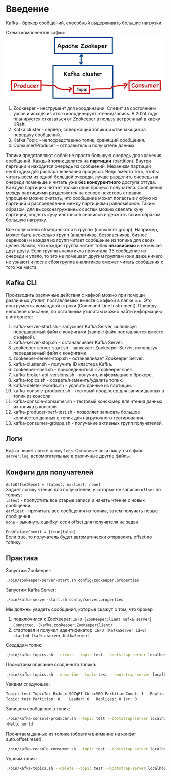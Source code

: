 # Введение
Kafka - брокер сообщений, способный выдерживать большие нагрузки.

Схема компонентов кафки:  
![img.png](../../../img/kafka/kafka_components.jpg)

1) Zookeeper - инструмент для координации. Следит за состоянием узлов и исходя из этого координирует чтение/запись. 
В 2024 году планируется отказаться от Zookeeper в пользу встроенный в кафку KRaft.  
2) Kafka cluster - сервер, содержащий топики и отвечающий за передачу сообщений.
3) Kafka Topic - непосредственно топик, хранящий сообщения.
4) Consumer/Producer - отправитель и получатель данных.

Топики представляют собой не просто большую очередь для хранения сообщений. Каждый топик делится на **партиции** 
(partition). Внутри партиции и находится очередь из сообщений. Механизм партиций необходим для распаралеливания 
процесса. Ведь вместо того, чтобы читать всем из одной большой очереди, лучше разделить очередь на очереди поменьше
и читать уже **без конкурентного** доступа оттуда. Каждую партицию читает только один процесс получателя. Сообщения 
между партициями разделяются на основе некоторых правил, упрощено можно считать, что сообщение может попасть в любую
из партиций и распределение между партициями равномерное. Таким образом, для высоконагруженных систем можно сделать 
кучу партиций, поднять кучу инстансов сервисов и держать таким образом большую нагрузку.

Все получатели объединяются в группы (consumer group). Например, может быть несколько групп (аналитиков, безопасников,
бизнес сервисов) и каждая из групп читает сообщение из топика для своих целей. Важно, что каждая группа читает топик 
**независимо** и не мешая друг другу. Если группа аналитиков прочитала 35 сообщение из очереди и упало, то это не 
помешает другим группам (они даже ничего не узнают) и после сбоя группа аналитиков сможет читать сообщения с того же 
места.

## Kafka CLI
Производить различные действия с кафкой можно при помощи различных утилит, поставляемых вместе с кафкой в папке `bin`.
Это инструменты командной строки (Command Line Instrument). Приведу неполное описание, по остальным утилитам
можно найти информацию в интернете:
1) kafka-server-start.sh - запускает Kafka Server, используя передаваемый файл с конфигами (sample файл поставляется 
вместе с кафкой).
2) kafka-server-stop.sh - останавливает Kafka Server.
3) zookeeper-server-start.sh - запускает Zookeeper Server, используя передаваемый файл с конфигами.
4) zookeeper-server-stop.sh - останавливает Zookeeper Server.
5) kafka-cluster.sh - получить ID кластера Kafka.
6) zookeeper-shell.sh - присоединиться к Zookeeper shell.
7) kafka-broker-api-versions.sh - получить информацию о брокере.
8) kafka-topics.sh - создать/изменить/удалить топик.
9) kafka-delete-records.sh - удалить данные из партиции.
10) kafka-console-producer.sh - тестовый продюсер для записи данных в топик из консоли.
11) kafka-console-consumer.sh - тестовый консюмер для чтения данных из топика в консоли. 
12) kafka-producer-perf-test.sh - позволяет записать большое количество данных в топик для нагрузочного тестирования.
13) kafka-consumer-groups.sh - получение активных групп получателей.


## Логи
Кафка пишет логи в папку `logs`. Основные логи пишутся в файл `server.log`, вспомогательные в различные другие файлы.

## Конфиги для получателей
`AutoOffsetReset = [latest, earliest, none]`  
Задает логику чтения для получателей, у которых не записан `offset` по топику:  
`latest` - пропустить все старые записи и начать чтение с новых сообщений.  
`earliest` - прочитать все сообщения из топика, затем получать новые сообщения.  
`none` - выкинуть ошибку, если offset для получателя не задан.

`EnableAutoCommit = [true|false]`  
Если true, то получатель будет автоматически отправлять offset по топику.

## Практика
Запустим Zookeeper:
```bash
./bin/zookeeper-server-start.sh config/zookeeper.properties
```

Запустим Kafka Server:
```bash
./bin/kafka-server-start.sh config/server.properties
```

Мы должны увидеть сообщения, которые скажут о том, что брокер
1. подключился к ZooKeeper: `INFO [ZooKeeperClient Kafka server] Connected. (kafka.zookeeper.ZooKeeperClient)`
2. стартовал и получил идентификатор: `INFO [KafkaServer id=0] started (kafka.server.KafkaServer)`

Создадим топик:
```bash
./bin/kafka-topics.sh --create --topic test --bootstrap-server localhost:9092
```

Посмотрим описание созданного топика:
```bash
./bin/kafka-topics.sh --describe --topic test --bootstrap-server localhost:9092
```

Увидим следующее:
```bash
Topic: test	TopicId: BxJo_cf9QZqPI-CW-scVBQ PartitionCount: 1 	ReplicationFactor: 1	Configs: 
Topic: test	Partition: 0	Leader: 0	Replicas: 0	Isr: 0
```

Запишем сообщение в топик:
```bash
./bin/kafka-console-producer.sh --topic test --bootstrap-server localhost:9092
>Hello world!
```

Прочитаем данные из топика (обратим внимание на конфиг auto.offset.reset):
```bash
./bin/kafka-console-consumer.sh --topic test --bootstrap-server localhost:9092 --consumer-property auto.offset.reset=earliest
```

Удалим топик:
```bash
./bin/kafka-topics.sh --delete --topic test --bootstrap-server localhost:9092
```
